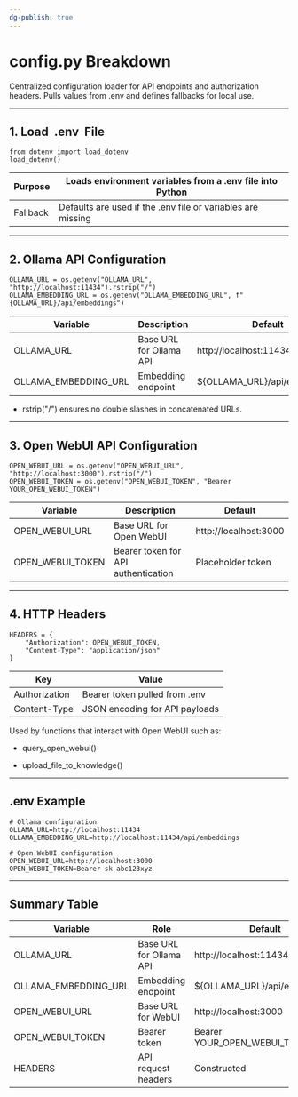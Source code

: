 ```yaml
---
dg-publish: true
---
```



# **config.py Breakdown**

  

Centralized configuration loader for API endpoints and authorization headers. Pulls values from .env and defines fallbacks for local use.

---

## **1. Load**  .env  File

```
from dotenv import load_dotenv
load_dotenv()
```

|**Purpose**|**Loads environment variables from a** .env **file into Python**|
|---|---|
|Fallback|Defaults are used if the .env file or variables are missing|

---

## **2. Ollama API Configuration**

```
OLLAMA_URL = os.getenv("OLLAMA_URL", "http://localhost:11434").rstrip("/")
OLLAMA_EMBEDDING_URL = os.getenv("OLLAMA_EMBEDDING_URL", f"{OLLAMA_URL}/api/embeddings")
```

|**Variable**|**Description**|**Default**|
|---|---|---|
|OLLAMA_URL|Base URL for Ollama API|http://localhost:11434|
|OLLAMA_EMBEDDING_URL|Embedding endpoint|${OLLAMA_URL}/api/embeddings|

- rstrip("/") ensures no double slashes in concatenated URLs.
    

---

## **3. Open WebUI API Configuration**

```
OPEN_WEBUI_URL = os.getenv("OPEN_WEBUI_URL", "http://localhost:3000").rstrip("/")
OPEN_WEBUI_TOKEN = os.getenv("OPEN_WEBUI_TOKEN", "Bearer YOUR_OPEN_WEBUI_TOKEN")
```

|**Variable**|**Description**|**Default**|
|---|---|---|
|OPEN_WEBUI_URL|Base URL for Open WebUI|http://localhost:3000|
|OPEN_WEBUI_TOKEN|Bearer token for API authentication|Placeholder token|

---

## **4. HTTP Headers**

```
HEADERS = {
    "Authorization": OPEN_WEBUI_TOKEN,
    "Content-Type": "application/json"
}
```

|**Key**|**Value**|
|---|---|
|Authorization|Bearer token pulled from .env|
|Content-Type|JSON encoding for API payloads|

Used by functions that interact with Open WebUI such as:

- query_open_webui()
    
- upload_file_to_knowledge()
    

---

## **.env Example**

```
# Ollama configuration
OLLAMA_URL=http://localhost:11434
OLLAMA_EMBEDDING_URL=http://localhost:11434/api/embeddings

# Open WebUI configuration
OPEN_WEBUI_URL=http://localhost:3000
OPEN_WEBUI_TOKEN=Bearer sk-abc123xyz
```

---

## **Summary Table**

|**Variable**|**Role**|**Default**|**Used In**|
|---|---|---|---|
|OLLAMA_URL|Base URL for Ollama API|http://localhost:11434|Ollama-related calls|
|OLLAMA_EMBEDDING_URL|Embedding endpoint|${OLLAMA_URL}/api/embeddings|Ollama embedding|
|OPEN_WEBUI_URL|Base URL for WebUI|http://localhost:3000|WebUI calls|
|OPEN_WEBUI_TOKEN|Bearer token|Bearer YOUR_OPEN_WEBUI_TOKEN|Auth header|
|HEADERS|API request headers|Constructed|All WebUI API requests|
